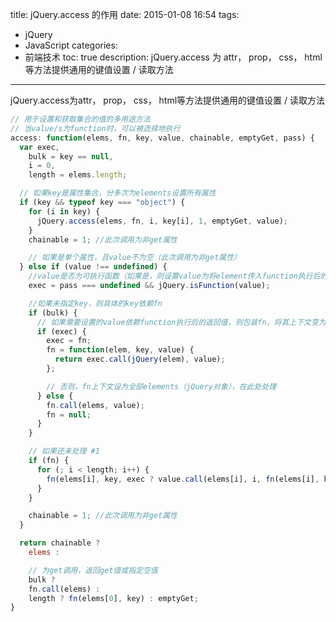 title: jQuery.access 的作用
date: 2015-01-08 16:54
tags:
 - jQuery
 - JavaScript
categories: 
 - 前端技术
toc: true
description: jQuery.access 为 attr， prop， css， html等方法提供通用的键值设置 / 读取方法

---

jQuery.access为attr， prop， css， html等方法提供通用的键值设置 / 读取方法

```js
// 用于设置和获取集合的值的多用途方法
// 当value/s为function时，可以被选择地执行
access: function(elems, fn, key, value, chainable, emptyGet, pass) {
  var exec,
    bulk = key == null,
    i = 0,
    length = elems.length;

  // 如果key是属性集合，分多次为elements设置所有属性
  if (key && typeof key === "object") {
    for (i in key) {
      jQuery.access(elems, fn, i, key[i], 1, emptyGet, value);
    }
    chainable = 1; //此次调用为非get属性

    // 如果是单个属性，且value不为空（此次调用为非get属性）
  } else if (value !== undefined) {
    //value是否为可执行函数（如果是，则设置value为将element传入function执行后的返回值，否则为固定值）
    exec = pass === undefined && jQuery.isFunction(value);

    //如果未指定key，则具体的key依赖fn
    if (bulk) {
      // 如果需要设置的value依赖function执行后的返回值，则包装fn，将其上下文变为单个element，在#1处处理
      if (exec) {
        exec = fn;
        fn = function(elem, key, value) {
          return exec.call(jQuery(elem), value);
        };

        // 否则，fn上下文设为全部elements（jQuery对象），在此处处理
      } else {
        fn.call(elems, value);
        fn = null;
      }
    }

    // 如果还未处理 #1
    if (fn) {
      for (; i < length; i++) {
        fn(elems[i], key, exec ? value.call(elems[i], i, fn(elems[i], key)) : value, pass);
      }
    }

    chainable = 1; //此次调用为非get属性
  }

  return chainable ?
    elems :

    // 为get调用，返回get值或指定空值
    bulk ?
    fn.call(elems) :
    length ? fn(elems[0], key) : emptyGet;
}
```
